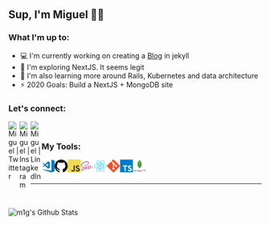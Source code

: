 ## Sup, I'm Miguel 👋🏾

### What I'm up to:

- 💻 I'm currently working on creating a [Blog][website] in jekyll
- 🔰 I'm exploring NextJS. It seems legit
- 📕 I'm also learning more around Rails, Kubernetes and data architecture
- ⚡ 2020 Goals: Build a NextJS + MongoDB site

### Let's connect:

[<img align="left" alt="Miguel | Twitter" width="22px" src="https://cdn.jsdelivr.net/npm/simple-icons@v3/icons/twitter.svg" />][twitter]
[<img align="left" alt="Miguel | Instagram" width="22px" src="https://cdn.jsdelivr.net/npm/simple-icons@v3/icons/instagram.svg" />][instagram]
[<img align="left" alt="Miguel | LinkedIn" width="22px" src="https://cdn.jsdelivr.net/npm/simple-icons@v3/icons/linkedin.svg" />][linkedin]

<br />

### My Tools:

[<img align="left" alt="Visual Studio Code" width="26px" src="https://raw.githubusercontent.com/github/explore/80688e429a7d4ef2fca1e82350fe8e3517d3494d/topics/visual-studio-code/visual-studio-code.png" />][vscode]
[<img align="left" alt="Github" width="26px" src="https://raw.githubusercontent.com/github/explore/78df643247d429f6cc873026c0622819ad797942/topics/github/github.png" />][github]
[<img align="left" alt="Javascript" width="26px" src="https://raw.githubusercontent.com/github/explore/80688e429a7d4ef2fca1e82350fe8e3517d3494d/topics/javascript/javascript.png" />][javascript]
[<img align="left" alt="Sass" width="26px" src="https://raw.githubusercontent.com/devicons/devicon/master/icons/sass/sass-original.svg" />][sass]
[<img align="left" alt="React" width="26px" src="https://raw.githubusercontent.com/devicons/devicon/master/icons/react/react-original.svg" />][react]
[<img align="left" alt="Git" width="26px" src="https://raw.githubusercontent.com/devicons/devicon/0d6c64dbbf311879f7d563bfc3ccf559f9ed111c/icons/git/git-original.svg" />][git]
[<img align="left" alt="Typescript" width="26px" src="https://raw.githubusercontent.com/devicons/devicon/master/icons/typescript/typescript-original.svg" />][typescript]
[<img align="left" alt="MongoDB" width="26px" src="https://raw.githubusercontent.com/devicons/devicon/0d6c64dbbf311879f7d563bfc3ccf559f9ed111c/icons/mongodb/mongodb-original-wordmark.svg" />][mongodb]

<br />
<br />

---

<br />
<br />

<img align="left" alt="m1g's Github Stats" src="https://github-readme-stats.vercel.app/api?username=m1g&show_icons=true&hide_border=true&hide=stars&count_private=true">

[website]: https://malcolmcodes.com
[twitter]: https://twitter.com/miguelmalcolm
[linkedin]: https://linkedin.com/in/miguel-js
[instagram]: https://instagram.com/miguelxmalcolm
[vscode]: https://code.visualstudio.com/
[github]: https://github.com/
[javascript]: https://www.javascript.com/
[sass]: https://sass-lang.com/
[react]: https://reactjs.org/
[typescript]: https://www.typescriptlang.org/
[git]: https://git-scm.com/
[mongodb]: https://www.mongodb.com/

<!-- h/t codeSTACKr next level github profile https://www.youtube.com/watch?v=ECuqb5Tv9qI -->
